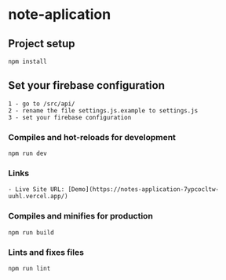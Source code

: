 # note-aplication

## Project setup
```
npm install
```

## Set your firebase configuration
```
1 - go to /src/api/
2 - rename the file settings.js.example to settings.js
3 - set your firebase configuration
```

### Compiles and hot-reloads for development
```
npm run dev
```

### Links
```
- Live Site URL: [Demo](https://notes-application-7ypcocltw-uuhl.vercel.app/)
```

### Compiles and minifies for production
```
npm run build
```

### Lints and fixes files
```
npm run lint
```

